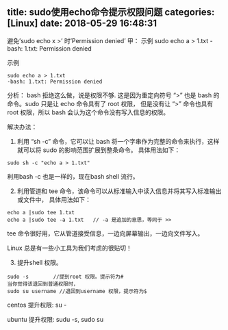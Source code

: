 title: sudo使用echo命令提示权限问题
categories: [Linux]
date: 2018-05-29 16:48:31
---
避免’sudo echo x >’ 时’Permission denied’ 甲： 示例 sudo echo a > 1.txt -bash: 1.txt: Permission denied

示例
```
sudo echo a > 1.txt
-bash: 1.txt: Permission denied
```
分析：
bash 拒绝这么做，说是权限不够.
这是因为重定向符号 “>” 也是 bash 的命令。sudo 只是让 echo 命令具有了 root 权限，
但是没有让 “>” 命令也具有root 权限，所以 bash 会认为这个命令没有写入信息的权限。

解决办法：
1. 利用 “sh -c” 命令，它可以让 bash 将一个字串作为完整的命令来执行，这样就可以将 sudo 的影响范围扩展到整条命令。
具体用法如下：

`sudo sh -c "echo a > 1.txt"`

利用bash -c 也是一样的，现在bash shell 流行。


2.  利用管道和 tee 命令，该命令可以从标准输入中读入信息并将其写入标准输出或文件中，
具体用法如下：
```
echo a |sudo tee 1.txt
echo a |sudo tee -a 1.txt   // -a 是追加的意思，等同于 >>
```
tee 命令很好用，它从管道接受信息，一边向屏幕输出，一边向文件写入。

Linux 总是有一些小工具为我们考虑的很贴切！


3. 提升shell 权限。
```
sudo -s        //提到root 权限。提示符为#
当你觉得该退回到普通权限时，
sudo su username //退回到username 权限，提示符为$
```

centos 提升权限: su  -

ubuntu 提升权限: sudu -s, sudo su